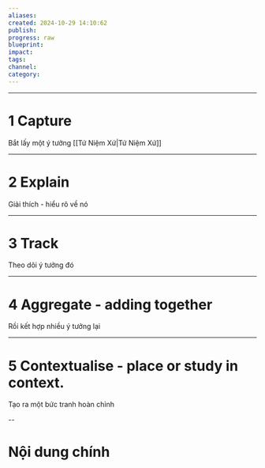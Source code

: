 ```yaml
---
aliases: 
created: 2024-10-29 14:10:62
publish: 
progress: raw
blueprint: 
impact: 
tags: 
channel: 
category:
---
```

---
# 1 Capture
Bắt lấy một ý tưởng
[[Tứ Niệm Xứ|Tứ Niệm Xứ]]

---
# 2 Explain
Giải thích - hiểu rõ về nó



---
# 3 Track
Theo dõi ý tưởng đó



---
# 4 Aggregate -  adding together
Rồi kết hợp nhiều ý tưởng lại


---
# 5 Contextualise - **place or study in context.**
Tạo ra một bức tranh hoàn chỉnh


--
# Nội dung chính

